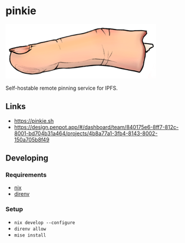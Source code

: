 # pinkie


![logo](assets/images/logo.png)

Self-hostable remote pinning service for IPFS.

## Links

- https://pinkie.sh
- https://design.penpot.app/#/dashboard/team/840175e6-8ff7-812c-8001-bd704b31a464/projects/4b8a77a1-3fb4-8143-8002-150a705b8f49

## Developing

### Requirements

- [nix](https://nixos.org/download.html)
- [direnv](https://direnv.net)

### Setup

- `nix develop --configure`
- `direnv allow`
- `mise install`
